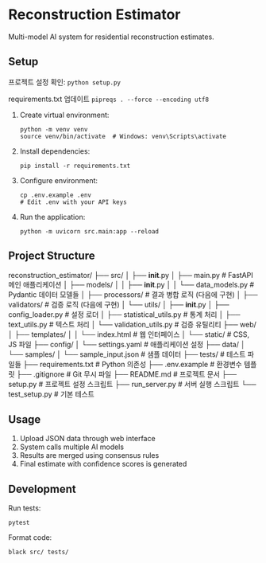 # Reconstruction Estimator

Multi-model AI system for residential reconstruction estimates.

## Setup

프로젝트 설정 확인:
    ```
    python setup.py
    ```

requirements.txt 업데이트
    ```
    pipreqs . --force --encoding utf8
    ```

1. Create virtual environment:
    ```
    python -m venv venv
    source venv/bin/activate  # Windows: venv\Scripts\activate
    ```

2. Install dependencies:
    ```
    pip install -r requirements.txt
    ```

3. Configure environment:
    ```
    cp .env.example .env
    # Edit .env with your API keys
    ```

4. Run the application:
    ```
    python -m uvicorn src.main:app --reload
    ```

## Project Structure

reconstruction_estimator/
├── src/
│   ├── __init__.py
│   ├── main.py                 # FastAPI 메인 애플리케이션
│   ├── models/
│   │   ├── __init__.py
│   │   └── data_models.py      # Pydantic 데이터 모델들
│   ├── processors/             # 결과 병합 로직 (다음에 구현)
│   ├── validators/             # 검증 로직 (다음에 구현)
│   └── utils/
│       ├── __init__.py
│       ├── config_loader.py    # 설정 로더
│       ├── statistical_utils.py # 통계 처리
│       ├── text_utils.py       # 텍스트 처리
│       └── validation_utils.py # 검증 유틸리티
├── web/
│   ├── templates/
│   │   └── index.html         # 웹 인터페이스
│   └── static/                # CSS, JS 파일
├── config/
│   └── settings.yaml          # 애플리케이션 설정
├── data/
│   └── samples/
│       └── sample_input.json  # 샘플 데이터
├── tests/                     # 테스트 파일들
├── requirements.txt           # Python 의존성
├── .env.example              # 환경변수 템플릿
├── .gitignore                # Git 무시 파일
├── README.md                 # 프로젝트 문서
├── setup.py                  # 프로젝트 설정 스크립트
├── run_server.py            # 서버 실행 스크립트
└── test_setup.py            # 기본 테스트


## Usage

1. Upload JSON data through web interface
2. System calls multiple AI models
3. Results are merged using consensus rules
4. Final estimate with confidence scores is generated

## Development

Run tests:
```
pytest
```
Format code:
```
black src/ tests/
```
